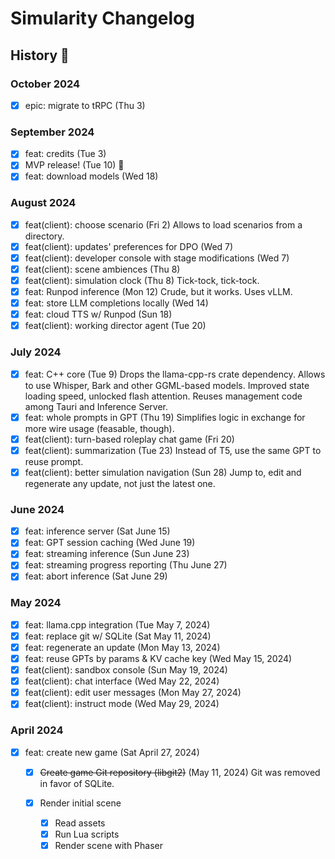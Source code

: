 # Simularity Changelog

## History 📜

### October 2024

- [x] epic: migrate to tRPC (Thu 3)

### September 2024

- [x] feat: credits (Tue 3)
- [x] MVP release! (Tue 10) 🚀
- [x] feat: download models (Wed 18)

### August 2024

- [x] feat(client): choose scenario (Fri 2)
      Allows to load scenarios from a directory.
- [x] feat(client): updates' preferences for DPO (Wed 7)
- [x] feat(client): developer console with stage modifications (Wed 7)
- [x] feat(client): scene ambiences (Thu 8)
- [x] feat(client): simulation clock (Thu 8)
      Tick-tock, tick-tock.
- [x] feat: Runpod inference (Mon 12)
      Crude, but it works. Uses vLLM.
- [x] feat: store LLM completions locally (Wed 14)
- [x] feat: cloud TTS w/ Runpod (Sun 18)
- [x] feat(client): working director agent (Tue 20)

### July 2024

- [x] feat: C++ core (Tue 9)
      Drops the llama-cpp-rs crate dependency.
      Allows to use Whisper, Bark and other GGML-based models.
      Improved state loading speed, unlocked flash attention.
      Reuses management code among Tauri and Inference Server.
- [x] feat: whole prompts in GPT (Thu 19)
      Simplifies logic in exchange for more wire usage (feasable, though).
- [x] feat(client): turn-based roleplay chat game (Fri 20)
- [x] feat(client): summarization (Tue 23)
      Instead of T5, use the same GPT to reuse prompt.
- [x] feat(client): better simulation navigation (Sun 28)
      Jump to, edit and regenerate any update, not just the latest one.

### June 2024

- [x] feat: inference server (Sat June 15)
- [x] feat: GPT session caching (Wed June 19)
- [x] feat: streaming inference (Sun June 23)
- [x] feat: streaming progress reporting (Thu June 27)
- [x] feat: abort inference (Sat June 29)

### May 2024

- [x] feat: llama.cpp integration (Tue May 7, 2024)
- [x] feat: replace git w/ SQLite (Sat May 11, 2024)
- [x] feat: regenerate an update (Mon May 13, 2024)
- [x] feat: reuse GPTs by params & KV cache key (Wed May 15, 2024)
- [x] feat(client): sandbox console (Sun May 19, 2024)
- [x] feat(client): chat interface (Wed May 22, 2024)
- [x] feat(client): edit user messages (Mon May 27, 2024)
- [x] feat(client): instruct mode (Wed May 29, 2024)

### April 2024

- [x] feat: create new game (Sat April 27, 2024)

  - [x] ~~Create game Git repository (libgit2)~~
        (May 11, 2024) Git was removed in favor of SQLite.

  - [x] Render initial scene

    - [x] Read assets
    - [x] Run Lua scripts
    - [x] Render scene with Phaser
